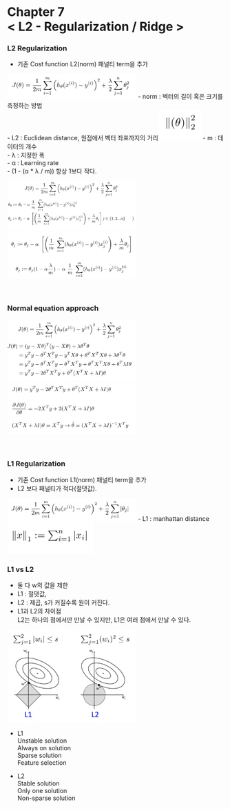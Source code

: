 Chapter 7<br/>
< L2 - Regularization / Ridge >
===============================


### L2 Regularization
- 기존 Cost function L2(norm) 패널티 term을 추가<br/>
<img src="https://github.com/alstn2468/Python_For_Machine_Learning/blob/master/Chapter.7/img/30.png" width="300" height="auto">
- norm : 벡터의 길이 혹은 크기를 측정하는 방법<br/>
- L2 : Euclidean distance, 원점에서 벡터 좌표까지의 거리<img src="https://github.com/alstn2468/Python_For_Machine_Learning/blob/master/Chapter.7/img/31.png" width="100" height="auto">
- m : 데이터의 개수<br/>
- λ : 지정한 폭<br/>
- α : Learning rate<br/>
- (1 - (α * λ / m)) 항상 1보다 작다.<br/>

<img src="https://github.com/alstn2468/Python_For_Machine_Learning/blob/master/Chapter.7/img/32.png" width="300" height="auto"><br/>
<img src="https://github.com/alstn2468/Python_For_Machine_Learning/blob/master/Chapter.7/img/33.png" width="300" height="auto">

<br/>

### Normal equation approach
<img src="https://github.com/alstn2468/Python_For_Machine_Learning/blob/master/Chapter.7/img/34.png" width="300" height="auto"><br/>
<img src="https://github.com/alstn2468/Python_For_Machine_Learning/blob/master/Chapter.7/img/35.png" width="300" height="auto">

<br/>

### L1 Regularization
- 기존 Cost function L1(norm) 패널티 term을 추가
- L2 보다 패널티가 적다(절댓값).
<img src="https://github.com/alstn2468/Python_For_Machine_Learning/blob/master/Chapter.7/img/36.png" width="300" height="auto">
- L1 : manhattan distance<br/>
<img src="https://github.com/alstn2468/Python_For_Machine_Learning/blob/master/Chapter.7/img/37.png" width="200" height="auto">

<br/>

### L1 vs L2
- 둘 다 w의 값을 제한
- L1 : 절댓값,
- L2 : 제곱, s가 커질수록 원이 커진다.
- L1과 L2의 차이점<br/>
L2는 하나의 점에서만 만날 수 있지만, L1은 여러 점에서 만날 수 있다.<br/>
<img src="https://github.com/alstn2468/Python_For_Machine_Learning/blob/master/Chapter.7/img/38.png" width="300" height="auto">

- L1<br/>
Unstable solution<br/>
Always on solution<br/>
Sparse solution<br/>
Feature selection

- L2<br/>
Stable solution<br/>
Only one solution<br/>
Non-sparse solution
